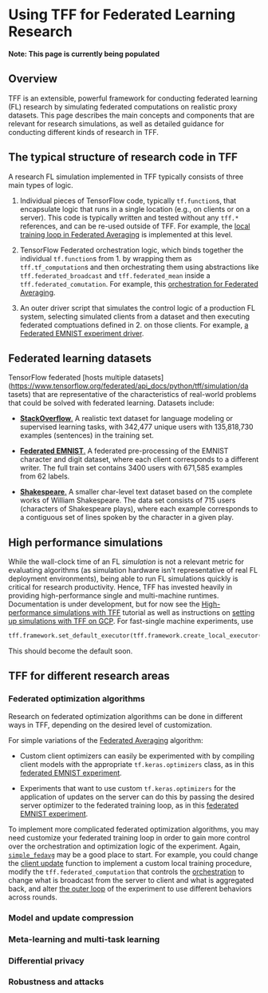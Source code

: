 # Using TFF for Federated Learning Research

**Note: This page is currently being populated**

## Overview

TFF is an extensible, powerful framework for conducting federated learning (FL)
research by simulating federated computations on realistic proxy datasets. This
page describes the main concepts and components that are relevant for research
simulations, as well as detailed guidance for conducting different kinds of
research in TFF.

## The typical structure of research code in TFF

A research FL simulation implemented in TFF typically consists of three main
types of logic.

1.  Individual pieces of TensorFlow code, typically `tf.function`s, that
    encapsulate logic that runs in a single location (e.g., on clients or on a
    server). This code is typically written and tested without any `tff.*`
    references, and can be re-used outside of TFF. For example, the
    [local training loop in Federated Averaging](https://github.com/tensorflow/federated/blob/master/tensorflow_federated/python/research/simple_fedavg/simple_fedavg.py#L126)
    is implemented at this level.

1.  TensorFlow Federated orchestration logic, which binds together the
    individual `tf.function`s from 1. by wrapping them as `tff.tf_computation`s
    and then orchestrating them using abstractions like
    `tff.federated_broadcast` and `tff.federated_mean` inside a
    `tff.federated_comutation`. For example, this
    [orchestration for Federated Averaging](https://github.com/tensorflow/federated/blob/master/tensorflow_federated/python/research/simple_fedavg/simple_fedavg.py#L272).

1.  An outer driver script that simulates the control logic of a production FL
    system, selecting simulated clients from a dataset and then executing
    federated comptuations defined in 2. on those clients. For example,
    [a Federated EMNIST experiment driver](https://github.com/tensorflow/federated/blob/master/tensorflow_federated/python/research/baselines/emnist/run_federated.py#L70).

## Federated learning datasets

TensorFlow federated
[hosts multiple datasets](https://www.tensorflow.org/federated/api_docs/python/tff/simulation/da tasets)
that are representative of the characteristics of real-world problems that could
be solved with federated learning. Datasets include:

*   [**StackOverflow**.](https://www.tensorflow.org/federated/api_docs/python/tff/simulation/datasets/stackoverflow/load_data)
    A realistic text dataset for language modeling or supervised learning tasks,
    with 342,477 unique users with 135,818,730 examples (sentences) in the
    training set.

*   [**Federated EMNIST**.](https://www.tensorflow.org/federated/api_docs/python/tff/simulation/datasets/emnist/load_data)
    A federated pre-processing of the EMNIST character and digit dataset, where
    each client corresponds to a different writer. The full train set contains
    3400 users with 671,585 examples from 62 labels.

*   [**Shakespeare**.](https://www.tensorflow.org/federated/api_docs/python/tff/simulation/datasets/shakespeare/load_data)
    A smaller char-level text dataset based on the complete works of William
    Shakespeare. The data set consists of 715 users (characters of Shakespeare
    plays), where each example corresponds to a contiguous set of lines spoken
    by the character in a given play.

## High performance simulations

<!-- TODO(b/143692319): Referent discussion in the in our paper. -->

While the wall-clock time of an FL _simulation_ is not a relevant metric for
evaluating algorithms (as simulation hardware isn't representative of real FL
deployment environments), being able to run FL simulations quickly is critical
for research productivity. Hence, TFF has invested heavily in providing
high-performance single and multi-machine runtimes. Documentation is under
development, but for now see the
[High-performance simulations with TFF](https://github.com/tensorflow/federated/blob/master/docs/tutorials/simulations.ipynb)
tutorial as well as instructions on
[setting up simulations with TFF on GCP](https://github.com/tensorflow/federated/blob/master/docs/gcp_setup.md).
For fast-single machine experiments, use

```python
tff.framework.set_default_executor(tff.framework.create_local_executor())
```

This should become the default soon.

## TFF for different research areas

### Federated optimization algorithms

<!-- TODO(b/144510813): Change references to the appropriate parts of the new simple fedavg once it is done. -->

Research on federated optimization algorithms can be done in different ways in
TFF, depending on the desired level of customization.

For simple variations of the
[Federated Averaging](https://arxiv.org/abs/1602.05629) algorithm:

*   Custom client optimizers can easily be experimented with by compiling client
    models with the appropriate `tf.keras.optimizers` class, as in this
    [federated EMNIST experiment](https://github.com/tensorflow/federated/blob/master/tensorflow_federated/python/research/baselines/emnist/run_federated.py#L65).

*   Experiments that want to use custom `tf.keras.optimizers` for the
    application of updates on the server can do this by passing the desired
    server optimizer to the federated training loop, as in this
    [federated EMNIST experiment](https://github.com/tensorflow/federated/blob/master/tensorflow_federated/python/research/baselines/emnist/run_federated.py#L127-L136).

To implement more complicated federated optimization algorithms, you may need
customize your federated training loop in order to gain more control over the
orchestration and optimization logic of the experiment. Again,
[`simple_fedavg`](https://github.com/tensorflow/federated/blob/master/tensorflow_federated/python/research/simple_fedavg/simple_fedavg.py)
may be a good place to start. For example, you could change the
[client update](https://github.com/tensorflow/federated/blob/master/tensorflow_federated/python/research/simple_fedavg/simple_fedavg.py#L129-L163)
function to implement a custom local training procedure, modify the
`tff.federated_computation` that controls the
[orchestration](https://github.com/tensorflow/federated/blob/master/tensorflow_federated/python/research/simple_fedavg/simple_fedavg.py#L274-L303)
to change what is broadcast from the server to client and what is aggregated
back, and alter
[the outer loop](https://github.com/tensorflow/federated/blob/master/tensorflow_federated/python/research/utils/training_loops.py#L71-L83)
of the experiment to use different behaviors across rounds.

### Model and update compression

### Meta-learning and multi-task learning

### Differential privacy

### Robustness and attacks
